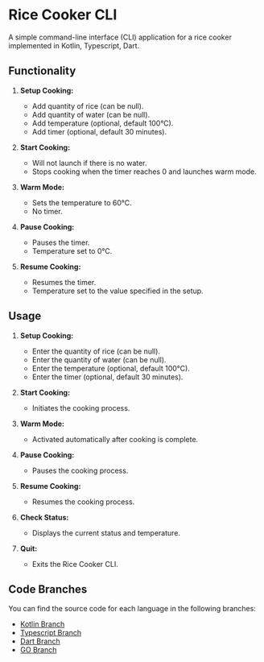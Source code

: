 # Rice Cooker CLI

A simple command-line interface (CLI) application for a rice cooker implemented in Kotlin, Typescript,
Dart.

## Functionality

1. **Setup Cooking:**

   - Add quantity of rice (can be null).
   - Add quantity of water (can be null).
   - Add temperature (optional, default 100°C).
   - Add timer (optional, default 30 minutes).

2. **Start Cooking:**

   - Will not launch if there is no water.
   - Stops cooking when the timer reaches 0 and launches warm mode.

3. **Warm Mode:**

   - Sets the temperature to 60°C.
   - No timer.

4. **Pause Cooking:**

   - Pauses the timer.
   - Temperature set to 0°C.

5. **Resume Cooking:**
   - Resumes the timer.
   - Temperature set to the value specified in the setup.

## Usage

1. **Setup Cooking:**

   - Enter the quantity of rice (can be null).
   - Enter the quantity of water (can be null).
   - Enter the temperature (optional, default 100°C).
   - Enter the timer (optional, default 30 minutes).

2. **Start Cooking:**

   - Initiates the cooking process.

3. **Warm Mode:**

   - Activated automatically after cooking is complete.

4. **Pause Cooking:**

   - Pauses the cooking process.

5. **Resume Cooking:**

   - Resumes the cooking process.

6. **Check Status:**

   - Displays the current status and temperature.

7. **Quit:**
   - Exits the Rice Cooker CLI.

## Code Branches

You can find the source code for each language in the following branches:

- [Kotlin Branch](https://github.com/hei-school/cc-d2-my-rice-cooker-miharyjoe/tree/feature/kotlin)
- [Typescript Branch](https://github.com/hei-school/cc-d2-my-rice-cooker-miharyjoe/tree/feature/typescript)
- [Dart Branch](https://github.com/hei-school/cc-d2-my-rice-cooker-miharyjoe/tree/feature/dart)
- [GO Branch](https://github.com/hei-school/cc-d2-my-rice-cooker-miharyjoe/tree/feature/go)

